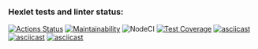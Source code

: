 ### Hexlet tests and linter status:
[![Actions Status](https://github.com/korolvitalii/frontend-project-lvl2/workflows/hexlet-check/badge.svg)](https://github.com/korolvitalii/frontend-project-lvl2/actions)
[![Maintainability](https://api.codeclimate.com/v1/badges/13ce53b779225a624273/maintainability)](https://codeclimate.com/github/korolvitalii/frontend-project-lvl2/maintainability)
![NodeCI](https://github.com/korolvitalii/frontend-project-lvl2/workflows/NodeCI/badge.svg)
[![Test Coverage](https://api.codeclimate.com/v1/badges/13ce53b779225a624273/test_coverage)](https://codeclimate.com/github/korolvitalii/frontend-project-lvl2/test_coverage)
[![asciicast](https://asciinema.org/a/hG7cdJWmlruEHUVTs1fNb3ys8.svg)](https://asciinema.org/a/hG7cdJWmlruEHUVTs1fNb3ys8)
[![asciicast](https://asciinema.org/a/H7PUW7ds2yDAdgGvkY6WImsni.svg)](https://asciinema.org/a/H7PUW7ds2yDAdgGvkY6WImsni)
[![asciicast](https://asciinema.org/a/O4GDR8mu6chFna1J0CR9r0v3T.svg)](https://asciinema.org/a/O4GDR8mu6chFna1J0CR9r0v3T)